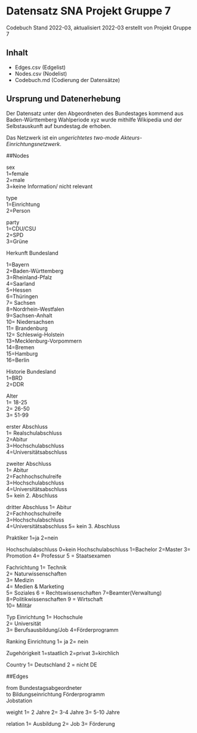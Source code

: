 # Datensatz SNA Projekt Gruppe 7 #
Codebuch Stand 2022-03, aktualisiert 2022-03
erstellt von Projekt Gruppe 7 

## Inhalt
- Edges.csv (Edgelist)
- Nodes.csv (Nodelist)
- Codebuch.md (Codierung der Datensätze)

## Ursprung und Datenerhebung
Der Datensatz unter den Abgeordneten des Bundestages kommend aus Baden-Württemberg Wahlperiode xyz wurde mithilfe Wikipedia und der Selbstauskunft auf bundestag.de erhoben.

Das Netzwerk ist ein *ungerichtetes two-mode Akteurs-Einrichtungsnetzwerk*.


##Nodes

sex     
1=female	   
2=male	    
3=keine Information/ nicht relevant	   


type      
1=Einrichtung       
2=Person      

party      
1=CDU/CSU      
2=SPD     
3=Grüne     


Herkunft Bundesland    

1=Bayern       
2=Baden-Württemberg       
3=Rheinland-Pfalz       
4=Saarland       
5=Hessen        
6=Thüringen      
7= Sachsen      
8=Nordrhein-Westfalen     
9=Sachsen-Anhalt      
10= Niedersachsen      
11= Brandenburg     
12= Schleswig-Holstein      
13=Mecklenburg-Vorpommern         
14=Bremen        
15=Hamburg         
16=Berlin        

Historie Bundesland          
1=BRD       
2=DDR        


Alter        
1= 18-25       
2= 26-50      
3= 51-99         

erster Abschluss        
1= Realschulabschluss	    
2=Abitur	  
3=Hochschulabschluss	  
4=Universitätsabschluss	       

zweiter Abschluss        
1= Abitur	    
2=Fachhochschulreife	  
3=Hochschulabschluss	  
4=Universitätsabschluss 	      
5= kein 2. Abschluss      	

dritter Abschluss
1= Abitur	
2=Fachhochschulreife	
3=Hochschulabschluss	
4=Universitätsabschluss	
5= kein 3. Abschluss	

Praktiker
1=ja
2=nein

Hochschulabschluss
0=kein Hochschulabschluss
1=Bachelor
2=Master
3= Promotion
4= Professur
5 = Staatsexamen

Fachrichtung
1= Technik	
2= Naturwissenschaften	
3= Medizin	
4= Medien & Marketing	
5= Soziales	
6 = Rechtswissenschaften
7=Beamter(Verwaltung)	
8=Politikwissenschaften	
9 = Wirtschaft	
10= Militär	


Typ Einrichtung
1= Hochschule	
2= Universität	
3= Berufsausbildung/Job	
4=Förderprogramm	

Ranking Einrichtung
1= ja
2= nein

Zugehörigkeit
1=staatlich
2=privat
3=kirchlich

Country
1= Deutschland
2 = nicht DE



##Edges

from	Bundestagsabgeordneter				
to	Bildungseinrichtung
    Förderprogramm		
    Jobstation
    
    
weight
1= 2 Jahre
2= 3-4 Jahre
3= 5-10 Jahre

relation
1= Ausbildung
2= Job
3= Förderung








